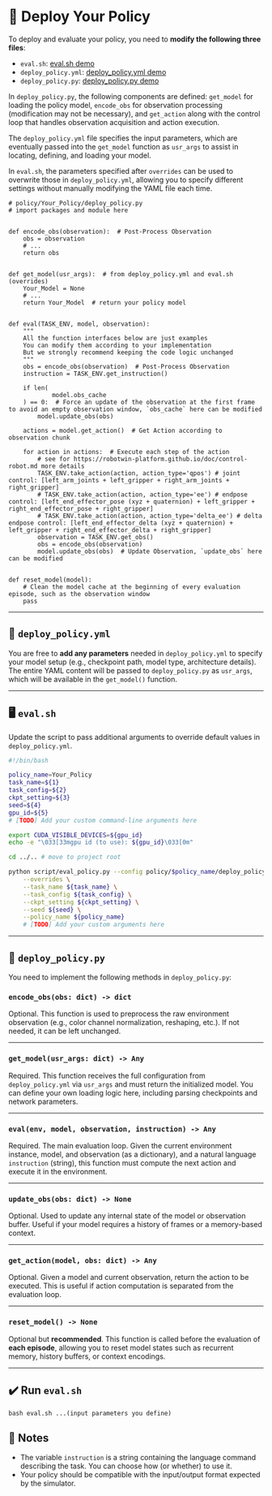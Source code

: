 # 🚀 Deploy Your Policy

To deploy and evaluate your policy, you need to **modify the following three files**:

* `eval.sh`: [eval.sh demo](https://github.com/RoboTwin-Platform/RoboTwin/blob/main/policy/Your_Policy/eval.sh)
* `deploy_policy.yml`: [deploy_policy.yml demo](https://github.com/RoboTwin-Platform/RoboTwin/blob/main/policy/Your_Policy/deploy_policy.yml)
* `deploy_policy.py`: [deploy_policy.py demo](https://github.com/RoboTwin-Platform/RoboTwin/blob/main/policy/Your_Policy/deploy_policy.py)

In `deploy_policy.py`, the following components are defined: `get_model` for loading the policy model, `encode_obs` for observation processing (modification may not be necessary), and `get_action` along with the control loop that handles observation acquisition and action execution.

The `deploy_policy.yml` file specifies the input parameters, which are eventually passed into the `get_model` function as `usr_args` to assist in locating, defining, and loading your model.

In `eval.sh`, the parameters specified after `overrides` can be used to overwrite those in `deploy_policy.yml`, allowing you to specify different settings without manually modifying the YAML file each time.

```
# policy/Your_Policy/deploy_policy.py
# import packages and module here


def encode_obs(observation):  # Post-Process Observation
    obs = observation
    # ...
    return obs


def get_model(usr_args):  # from deploy_policy.yml and eval.sh (overrides)
    Your_Model = None
    # ...
    return Your_Model  # return your policy model


def eval(TASK_ENV, model, observation):
    """
    All the function interfaces below are just examples
    You can modify them according to your implementation
    But we strongly recommend keeping the code logic unchanged
    """
    obs = encode_obs(observation)  # Post-Process Observation
    instruction = TASK_ENV.get_instruction()

    if len(
            model.obs_cache
    ) == 0:  # Force an update of the observation at the first frame to avoid an empty observation window, `obs_cache` here can be modified
        model.update_obs(obs)

    actions = model.get_action()  # Get Action according to observation chunk

    for action in actions:  # Execute each step of the action
        # see for https://robotwin-platform.github.io/doc/control-robot.md more details
        TASK_ENV.take_action(action, action_type='qpos') # joint control: [left_arm_joints + left_gripper + right_arm_joints + right_gripper]
        # TASK_ENV.take_action(action, action_type='ee') # endpose control: [left_end_effector_pose (xyz + quaternion) + left_gripper + right_end_effector_pose + right_gripper]
        # TASK_ENV.take_action(action, action_type='delta_ee') # delta endpose control: [left_end_effector_delta (xyz + quaternion) + left_gripper + right_end_effector_delta + right_gripper]
        observation = TASK_ENV.get_obs()
        obs = encode_obs(observation)
        model.update_obs(obs)  # Update Observation, `update_obs` here can be modified


def reset_model(model):  
    # Clean the model cache at the beginning of every evaluation episode, such as the observation window
    pass
```

---

## 🔧 `deploy_policy.yml`

You are free to **add any parameters** needed in `deploy_policy.yml` to specify your model setup (e.g., checkpoint path, model type, architecture details). The entire YAML content will be passed to `deploy_policy.py` as `usr_args`, which will be available in the `get_model()` function.

---

## 🖥️ `eval.sh`

Update the script to pass additional arguments to override default values in `deploy_policy.yml`.

```bash
#!/bin/bash

policy_name=Your_Policy
task_name=${1}
task_config=${2}
ckpt_setting=${3}
seed=${4}
gpu_id=${5}
# [TODO] Add your custom command-line arguments here

export CUDA_VISIBLE_DEVICES=${gpu_id}
echo -e "\033[33mgpu id (to use): ${gpu_id}\033[0m"

cd ../.. # move to project root

python script/eval_policy.py --config policy/$policy_name/deploy_policy.yml \
    --overrides \
    --task_name ${task_name} \
    --task_config ${task_config} \
    --ckpt_setting ${ckpt_setting} \
    --seed ${seed} \
    --policy_name ${policy_name} 
    # [TODO] Add your custom arguments here
```

---

## 🧠  `deploy_policy.py`

You need to implement the following methods in `deploy_policy.py`:

### `encode_obs(obs: dict) -> dict`

Optional. This function is used to preprocess the raw environment observation (e.g., color channel normalization, reshaping, etc.). If not needed, it can be left unchanged.

---

### `get_model(usr_args: dict) -> Any`

Required. This function receives the full configuration from `deploy_policy.yml` via `usr_args` and must return the initialized model. You can define your own loading logic here, including parsing checkpoints and network parameters.

---

### `eval(env, model, observation, instruction) -> Any`

Required. The main evaluation loop. Given the current environment instance, model, and observation (as a dictionary), and a natural language `instruction` (string), this function must compute the next action and execute it in the environment.

---

### `update_obs(obs: dict) -> None`

Optional. Used to update any internal state of the model or observation buffer. Useful if your model requires a history of frames or a memory-based context.

---

### `get_action(model, obs: dict) -> Any`

Optional. Given a model and current observation, return the action to be executed. This is useful if action computation is separated from the evaluation loop.

---

### `reset_model() -> None`

Optional but **recommended**. This function is called before the evaluation of **each episode**, allowing you to reset model states such as recurrent memory, history buffers, or context encodings.

---

## ✔️ Run `eval.sh`

```
bash eval.sh ...(input parameters you define)
```

## 📌 Notes

* The variable `instruction` is a string containing the language command describing the task. You can choose how (or whether) to use it.
* Your policy should be compatible with the input/output format expected by the simulator.
